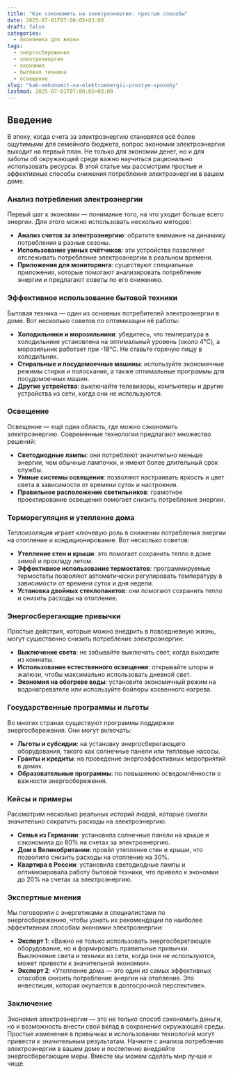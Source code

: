 ```yaml
---
title: "Как сэкономить на электроэнергии: простые способы"
date: 2025-07-01T07:00:05+03:00
draft: false
categories:
  - Экономика для жизни
tags:
  - энергосбережение
  - электроэнергия
  - экономия
  - бытовая техника
  - освещение
slug: "kak-sekonomit-na-elektroenergii-prostye-sposoby"
lastmod: 2025-07-01T07:00:05+03:00
---
```


## Введение

В эпоху, когда счета за электроэнергию становятся всё более ощутимыми для семейного бюджета, вопрос экономии электроэнергии выходит на первый план. Не только для экономии денег, но и для заботы об окружающей среде важно научиться рационально использовать ресурсы. В этой статье мы рассмотрим простые и эффективные способы снижения потребления электроэнергии в вашем доме.

### Анализ потребления электроэнергии

Первый шаг к экономии — понимание того, на что уходит больше всего энергии. Для этого можно использовать несколько методов:

- **Анализ счетов за электроэнергию**: обратите внимание на динамику потребления в разные сезоны.
- **Использование умных счётчиков**: эти устройства позволяют отслеживать потребление электроэнергии в реальном времени.
- **Приложения для мониторинга**: существуют специальные приложения, которые помогают анализировать потребление энергии и предлагают советы по его снижению.

### Эффективное использование бытовой техники

Бытовая техника — один из основных потребителей электроэнергии в доме. Вот несколько советов по оптимизации её работы:

- **Холодильники и морозильники**: убедитесь, что температура в холодильнике установлена на оптимальный уровень (около 4°C), а морозильник работает при -18°C. Не ставьте горячую пищу в холодильник.
- **Стиральные и посудомоечные машины**: используйте экономичные режимы стирки и полоскания, а также оптимальные программы для посудомоечных машин.
- **Другие устройства**: выключайте телевизоры, компьютеры и другие устройства из сети, когда они не используются.

### Освещение

Освещение — ещё одна область, где можно сэкономить электроэнергию. Современные технологии предлагают множество решений:

- **Светодиодные лампы**: они потребляют значительно меньше энергии, чем обычные лампочки, и имеют более длительный срок службы.
- **Умные системы освещения**: позволяют настраивать яркость и цвет света в зависимости от времени суток и настроения.
- **Правильное расположение светильников**: грамотное проектирование освещения помогает снизить потребление энергии.

### Терморегуляция и утепление дома

Теплоизоляция играет ключевую роль в снижении потребления энергии на отопление и кондиционирование. Вот несколько советов:

- **Утепление стен и крыши**: это помогает сохранить тепло в доме зимой и прохладу летом.
- **Эффективное использование термостатов**: программируемые термостаты позволяют автоматически регулировать температуру в зависимости от времени суток и дня недели.
- **Установка двойных стеклопакетов**: они помогают сохранить тепло и снизить расходы на отопление.

### Энергосберегающие привычки

Простые действия, которые можно внедрить в повседневную жизнь, могут существенно снизить потребление электроэнергии:

- **Выключение света**: не забывайте выключать свет, когда выходите из комнаты.
- **Использование естественного освещения**: открывайте шторы и жалюзи, чтобы максимально использовать дневной свет.
- **Экономия на обогреве воды**: установите экономичный режим на водонагревателе или используйте бойлеры косвенного нагрева.

### Государственные программы и льготы

Во многих странах существуют программы поддержки энергосбережения. Они могут включать:

- **Льготы и субсидии**: на установку энергосберегающего оборудования, такого как солнечные панели или тепловые насосы.
- **Гранты и кредиты**: на проведение энергоэффективных мероприятий в домах.
- **Образовательные программы**: по повышению осведомлённости о важности энергосбережения.

### Кейсы и примеры

Рассмотрим несколько реальных историй людей, которые смогли значительно сократить расходы на электроэнергию:

- **Семья из Германии**: установила солнечные панели на крыше и сэкономила до 80% на счетах за электроэнергию.
- **Дом в Великобритании**: провёл утепление стен и крыши, что позволило снизить расходы на отопление на 30%.
- **Квартира в России**: установила светодиодные лампы и оптимизировала работу бытовой техники, что привело к экономии до 20% на счетах за электроэнергию.

### Экспертные мнения

Мы поговорили с энергетиками и специалистами по энергосбережению, чтобы узнать их рекомендации по наиболее эффективным способам экономии электроэнергии:

- **Эксперт 1**: «Важно не только использовать энергосберегающее оборудование, но и формировать правильные привычки. Выключение света и техники из сети, когда они не используются, может привести к значительной экономии».
- **Эксперт 2**: «Утепление дома — это один из самых эффективных способов снизить потребление энергии на отопление. Это инвестиция, которая окупается в долгосрочной перспективе».

### Заключение

Экономия электроэнергии — это не только способ сэкономить деньги, но и возможность внести свой вклад в сохранение окружающей среды. Простые изменения в привычках и использовании технологий могут привести к значительным результатам. Начните с анализа потребления электроэнергии в вашем доме и постепенно внедряйте энергосберегающие меры. Вместе мы можем сделать мир лучше и чище.

